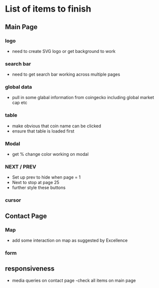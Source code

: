 # List of items to finish

## Main Page
### logo
- need to create SVG logo or get background to work
### search bar
- need to get search bar working across multiple pages
### global data
- pull in some glabal information from coingecko including global market cap etc
### table
- make obvious that coin name can be clicked
- ensure that table is loaded first
### Modal
- get % change color working on modal
### NEXT / PREV
- Set up prev to hide when page = 1
- Next to stop at page 25
- further style these buttons
### cursor

## Contact Page
### Map
- add some interaction on map as suggested by Excellence 

### form


## responsiveness 
- media queries on contact page
-check all items on main page